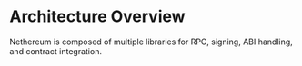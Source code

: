 # Architecture Overview

Nethereum is composed of multiple libraries for RPC, signing, ABI handling, and contract integration.
